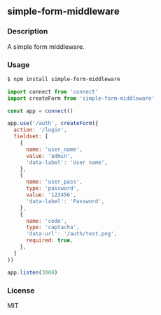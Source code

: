 ## simple-form-middleware

### Description

A simple form middleware.

### Usage
```sh
$ npm install simple-form-middleware
```

```js
import connect from 'connect'
import createForm from 'simple-form-middleware'

const app = connect()

app.use('/auth', createForm({
  action: '/login',
  fieldset: [
    {
      name: 'user_name',
      value: 'admin',
      'data-label': 'User name',
    },
    {
      name: 'user_pass',
      type: 'password',
      value: '123456',
      'data-label': 'Password',
    },
    {
      name: 'code',
      type: 'captacha',
      'data-url': '/auth/test.png',
      required: true,
    },
  ]
))

app.listen(3000)
```

### License

MIT
